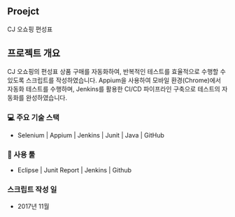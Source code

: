 ## Proejct
CJ 오쇼핑 편성표
## 프로젝트 개요
CJ 오쇼핑의 편성표 상품 구매를 자동화하여, 반복적인 테스트를 효율적으로 수행할 수 있도록 스크립트를 작성하였습니다. Appium을 사용하여 모바일 환경(Chrome)에서 자동화 테스트를 수행하며, Jenkins를 활용한 CI/CD 파이프라인 구축으로 테스트의 자동화를 완성하였습니다.
### 💻 주요 기술 스택
- Selenium | Appium | Jenkins | Junit | Java | GitHub
### 🔧 사용 툴 
- Eclipse | Junit Report | Jenkins | Github
### 스크립트 작성 일
- 2017년 11월


